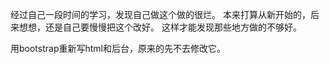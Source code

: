 经过自己一段时间的学习，发现自己做这个做的很烂。
本来打算从新开始的，后来想想，还是自己要慢慢把这个改好。
这样才能发现那些地方做的不够好。

用bootstrap重新写html和后台，原来的先不去修改它。



